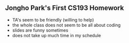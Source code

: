 ## Jongho Park's First CS193 Homework

- TA's seem to be friendly (willing to help)
- the whole class does not seem to be all about coding
- slides are funny sometimes
- does not take up much time in my schedule
